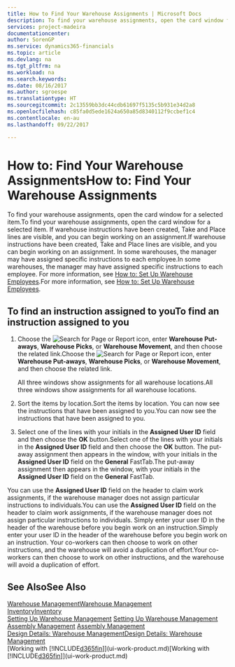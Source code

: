 ```yaml
---
title: How to Find Your Warehouse Assignments | Microsoft Docs
description: To find your warehouse assignments, open the card window for a selected item. If warehouse instructions have been created, Take and Place lines are visible, and you can begin working on an assignment. In some warehouses, the manager may have assigned specific instructions to each employee.
services: project-madeira
documentationcenter: 
author: SorenGP
ms.service: dynamics365-financials
ms.topic: article
ms.devlang: na
ms.tgt_pltfrm: na
ms.workload: na
ms.search.keywords: 
ms.date: 08/16/2017
ms.author: sgroespe
ms.translationtype: HT
ms.sourcegitcommit: 2c13559bb3dc44cdb61697f5135c5b931e34d2a8
ms.openlocfilehash: c85fa0d5ede1624a650a85d8340112f9ccbef1c4
ms.contentlocale: en-au
ms.lasthandoff: 09/22/2017

---
```

# <a name="how-to-find-your-warehouse-assignments"></a><span data-ttu-id="315be-105">How to: Find Your Warehouse Assignments</span><span class="sxs-lookup"><span data-stu-id="315be-105">How to: Find Your Warehouse Assignments</span></span>
<span data-ttu-id="315be-106">To find your warehouse assignments, open the card window for a selected item.</span><span class="sxs-lookup"><span data-stu-id="315be-106">To find your warehouse assignments, open the card window for a selected item.</span></span> <span data-ttu-id="315be-107">If warehouse instructions have been created, Take and Place lines are visible, and you can begin working on an assignment.</span><span class="sxs-lookup"><span data-stu-id="315be-107">If warehouse instructions have been created, Take and Place lines are visible, and you can begin working on an assignment.</span></span> <span data-ttu-id="315be-108">In some warehouses, the manager may have assigned specific instructions to each employee.</span><span class="sxs-lookup"><span data-stu-id="315be-108">In some warehouses, the manager may have assigned specific instructions to each employee.</span></span> <span data-ttu-id="315be-109">For more information, see [How to: Set Up Warehouse Employees](warehouse-how-to-set-up-warehouse-employees.md).</span><span class="sxs-lookup"><span data-stu-id="315be-109">For more information, see [How to: Set Up Warehouse Employees](warehouse-how-to-set-up-warehouse-employees.md).</span></span>

## <a name="to-find-an-instruction-assigned-to-you"></a><span data-ttu-id="315be-110">To find an instruction assigned to you</span><span class="sxs-lookup"><span data-stu-id="315be-110">To find an instruction assigned to you</span></span>  
1.  <span data-ttu-id="315be-111">Choose the ![Search for Page or Report](media/ui-search/search_small.png "Search for Page or Report icon") icon, enter **Warehouse Put-aways**, **Warehouse Picks**, or **Warehouse Movement**, and then choose the related link.</span><span class="sxs-lookup"><span data-stu-id="315be-111">Choose the ![Search for Page or Report](media/ui-search/search_small.png "Search for Page or Report icon") icon, enter **Warehouse Put-aways**, **Warehouse Picks**, or **Warehouse Movement**, and then choose the related link.</span></span>

    <span data-ttu-id="315be-112">All three windows show assignments for all warehouse locations.</span><span class="sxs-lookup"><span data-stu-id="315be-112">All three windows show assignments for all warehouse locations.</span></span>  

2. <span data-ttu-id="315be-113">Sort the items by location.</span><span class="sxs-lookup"><span data-stu-id="315be-113">Sort the items by location.</span></span> <span data-ttu-id="315be-114">You can now see the instructions that have been assigned to you.</span><span class="sxs-lookup"><span data-stu-id="315be-114">You can now see the instructions that have been assigned to you.</span></span>  
3. <span data-ttu-id="315be-115">Select one of the lines with your initials in the **Assigned User ID** field and then choose the **OK** button.</span><span class="sxs-lookup"><span data-stu-id="315be-115">Select one of the lines with your initials in the **Assigned User ID** field and then choose the **OK** button.</span></span> <span data-ttu-id="315be-116">The put-away assignment then appears in the window, with your initials in the **Assigned User ID** field on the **General** FastTab.</span><span class="sxs-lookup"><span data-stu-id="315be-116">The put-away assignment then appears in the window, with your initials in the **Assigned User ID** field on the **General** FastTab.</span></span>  

<span data-ttu-id="315be-117">You can use the **Assigned User ID** field on the header to claim work assignments, if the warehouse manager does not assign particular instructions to individuals.</span><span class="sxs-lookup"><span data-stu-id="315be-117">You can use the **Assigned User ID** field on the header to claim work assignments, if the warehouse manager does not assign particular instructions to individuals.</span></span> <span data-ttu-id="315be-118">Simply enter your user ID in the header of the warehouse before you begin work on an instruction.</span><span class="sxs-lookup"><span data-stu-id="315be-118">Simply enter your user ID in the header of the warehouse before you begin work on an instruction.</span></span> <span data-ttu-id="315be-119">Your co-workers can then choose to work on other instructions, and the warehouse will avoid a duplication of effort.</span><span class="sxs-lookup"><span data-stu-id="315be-119">Your co-workers can then choose to work on other instructions, and the warehouse will avoid a duplication of effort.</span></span>  

## <a name="see-also"></a><span data-ttu-id="315be-120">See Also</span><span class="sxs-lookup"><span data-stu-id="315be-120">See Also</span></span>  
[<span data-ttu-id="315be-121">Warehouse Management</span><span class="sxs-lookup"><span data-stu-id="315be-121">Warehouse Management</span></span>](warehouse-manage-warehouse.md)  
[<span data-ttu-id="315be-122">Inventory</span><span class="sxs-lookup"><span data-stu-id="315be-122">Inventory</span></span>](inventory-manage-inventory.md)  
<span data-ttu-id="315be-123">[Setting Up Warehouse Management](warehouse-setup-warehouse.md)   </span><span class="sxs-lookup"><span data-stu-id="315be-123">[Setting Up Warehouse Management](warehouse-setup-warehouse.md)   </span></span>  
<span data-ttu-id="315be-124">[Assembly Management](assembly-assemble-items.md)  </span><span class="sxs-lookup"><span data-stu-id="315be-124">[Assembly Management](assembly-assemble-items.md)  </span></span>  
[<span data-ttu-id="315be-125">Design Details: Warehouse Management</span><span class="sxs-lookup"><span data-stu-id="315be-125">Design Details: Warehouse Management</span></span>](design-details-warehouse-management.md)  
<span data-ttu-id="315be-126">[Working with [!INCLUDE[d365fin](includes/d365fin_md.md)]](ui-work-product.md)</span><span class="sxs-lookup"><span data-stu-id="315be-126">[Working with [!INCLUDE[d365fin](includes/d365fin_md.md)]](ui-work-product.md)</span></span> 

